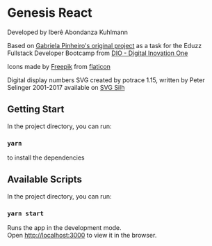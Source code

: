# Genesis React

Developed by Iberê Abondanza Kuhlmann

Based on [Gabriela Pinheiro's original project](https://github.com/SpruceGabriela/genesis-dio) as a task for the Eduzz Fullstack Developer Bootcamp from [DIO - Digital Inovation One](https://digitalinnovation.one/)

Icons made by [Freepik](https://www.freepik.com) from [flaticon](www.flaticon.com)

Digital display numbers SVG created by potrace 1.15, written by Peter Selinger 2001-2017 available on [SVG Silh](https://svgsilh.com/pt/image/39747.html)

## Getting Start

In the project directory, you can run:

### `yarn`

to install the dependencies

## Available Scripts

In the project directory, you can run:

### `yarn start`

Runs the app in the development mode.\
Open [http://localhost:3000](http://localhost:3000) to view it in the browser.

